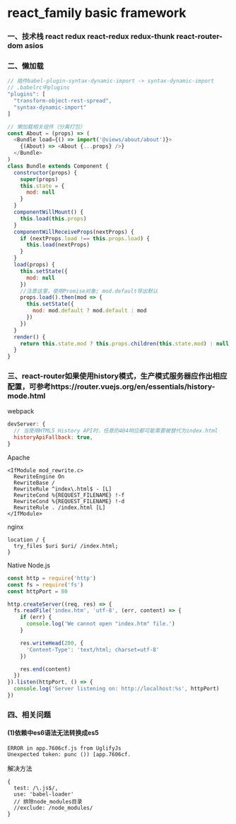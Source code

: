 # react_family basic framework
### 一、技术栈 react redux react-redux redux-thunk react-router-dom asios
### 二、懒加载
```javascript
// 插件babel-plugin-syntax-dynamic-import -> syntax-dynamic-import
// .babelrc中plugins
"plugins": [
  "transform-object-rest-spread",
  "syntax-dynamic-import"
]

// 懒加载相关组件（分离打包）
const About = (props) => (
  <Bundle load={() => import('@views/about/about')}>
    {(About) => <About {...props} />}
  </Bundle>
)
class Bundle extends Component {
  constructor(props) {
    super(props)
    this.state = {
      mod: null
    }
  }
  componentWillMount() {
    this.load(this.props)
  }
  componentWillReceiveProps(nextProps) {
    if (nextProps.load !== this.props.load) {
      this.load(nextProps)
    }
  }
  load(props) {
    this.setState({
      mod: null
    })
    //注意这里，使用Promise对象; mod.default导出默认
    props.load().then(mod => {
      this.setState({
        mod: mod.default ? mod.default : mod
      })
    })
  }
  render() {
    return this.state.mod ? this.props.children(this.state.mod) : null
  }
}
```
### 三、react-router如果使用history模式，生产模式服务器应作出相应配置，可参考https://router.vuejs.org/en/essentials/history-mode.html
webpack
```javascript
devServer: {
  // 当使用HTML5 History API时，任意的404响应都可能需要被替代为index.html
  historyApiFallback: true,
}
```
Apache
```
<IfModule mod_rewrite.c>
  RewriteEngine On
  RewriteBase /
  RewriteRule ^index\.html$ - [L]
  RewriteCond %{REQUEST_FILENAME} !-f
  RewriteCond %{REQUEST_FILENAME} !-d
  RewriteRule . /index.html [L]
</IfModule>
```
nginx
```
location / {
  try_files $uri $uri/ /index.html;
}
```
Native Node.js
```javascript
const http = require('http')
const fs = require('fs')
const httpPort = 80

http.createServer((req, res) => {
  fs.readFile('index.htm', 'utf-8', (err, content) => {
    if (err) {
      console.log('We cannot open "index.htm" file.')
    }

    res.writeHead(200, {
      'Content-Type': 'text/html; charset=utf-8'
    })

    res.end(content)
  })
}).listen(httpPort, () => {
  console.log('Server listening on: http://localhost:%s', httpPort)
})
```
### 四、相关问题
#### (1)依赖中es6语法无法转换成es5
```
ERROR in app.7606cf.js from UglifyJs
Unexpected token: punc ()) [app.7606cf.
```
解决方法
```
{
  test: /\.js$/,
  use: 'babel-loader'
  // 排除node_modules目录
  //exclude: /node_modules/
}
```
